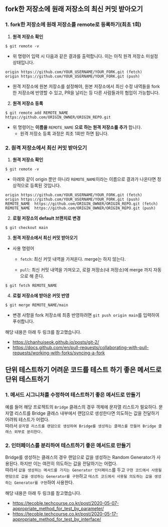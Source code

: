 ## fork한 저장소에 원래 저장소의 최신 커밋 받아오기
### 1. fork한 저장소에 원래 저장소를 remote로 등록하기(최초 1회)
1. __원격 저장소 확인__
```
$ git remote -v
```
* 위 명령어 입력 시 다음과 같은 결과를 출력합니다. 이는 아직 원격 저장소 미설정 상태입니다.
```
origin https://github.com/YOUR_USERNAME/YOUR_FORK.git (fetch)
origin https://github.com/YOUR_USERNAME/YOUR_FORK.git (push)
```
* 원격 저장소에 원본 저장소를 설정해야, 원본 저장소에서 최신 수정 내역들을 fork한 저장소에 반영할 수 있고, PR을 날리는 등 다른 사람들과의 협업이 가능합니다.

2. __원격 저장소 등록__
```
$ git remote add REMOTE_NAME https://github.com/ORIGIN_OWNER/ORIGIN_REPO.git
```
* 위 명령어는 __이름을__ `REMOTE_NAME` __으로 하는 원격 저장소를 추가__ 합니다.
  * 원격 저장소 등록 과정은 최초 1회만 하면 됩니다.
  
### 2. 원격 저장소에서 최신 커밋 받아오기
1. __원격 저장소 확인__
```
$ git remote -v
```
* 아래와 같이 origin 뿐만 아니라 `REMOTE_NAME`이라는 이름으로 결과가 나온다면 정상적으로 등록된 것입니다.
```
origin https://github.com/YOUR_USERNAME/YOUR_FORK.git (fetch)
origin https://github.com/YOUR_USERNAME/YOUR_FORK.git (push)
REMOTE_NAME  https://github.com/ORIGIN_OWNER/ORIGIN_REPO.git (fetch)
REMOTE_NAME  https://github.com/ORIGIN_OWNER/ORIGIN_REPO.git (push)
```

2. __로컬 저장소의 default 브랜치로 변경__
```
$ git checkout main
```

3. __원격 저장소에서 최신 커밋 받아오기__
* 사용 명령어
  * `fetch`: 최신 커밋 내역을 가져온다. merge는 하지 않는다.
  
  * `pull`: 최신 커밋 내역을 가져오고, 로컬 저장소(내 저장소)에 merge 까지 자동으로 해 준다.
```
$ git fetch REMOTE_NAME
```

4. __로컬 저장소에 받아온 커밋 반영__
```
$ git merge REMOTE_NAME/main
```
* 변경 사항을 fork 저장소에 최종 반영하려면 `git push origin main`를 입력하여 푸쉬합니다.

해당 내용은 아래 두 링크를 참고했습니다.
* https://chanhuiseok.github.io/posts/git-2/
* https://docs.github.com/en/pull-requests/collaborating-with-pull-requests/working-with-forks/syncing-a-fork


## 단위 테스트하기 어려운 코드를 테스트 하기 좋은 메서드로 단위 테스트하기
### 1. 메서드 시그니처를 수정하여 테스트하기 좋은 메서드로 만들기
예를 들어 해당 프로젝트의 `Bridge` 클래스의 경우 객체에 문자열 리스트가 필요하다. 문자열 리스트를 Bridge 클래스 내부에서 랜덤으로 생성한다면 의도하는 값을 전달하기 어려워 테스트가 어렵다.<br/>
따라서 `문자열 리스트를 랜덤으로 생성하여 Bridge를 생성하는 클래스를 만들어 Bridge 클래스 외부로 분리한다.`

### 2. 인터페이스를 분리하여 테스트하기 좋은 메서드로 만들기
Bridge를 생성하는 클래스의 경우 랜덤으로 값을 생성하는 Random Generator가 사용된다. 하지만 이는 여전히 의도하는 값을 전달하기는 어렵다.<br/>
따라서 `값을 생성하는 메서드를 가지는 Generator 인터페이스`를 두고 `구현 코드에서 사용될 랜덤으로 값을 생성하는 Generator를 구현`하고 `테스트 코드에서 사용될 의도하는 값을 생성하는 Generator를 구현`하여 사용한다.

해당 내용은 아래 두 링크를 참고했습니다.
* https://tecoble.techcourse.co.kr/post/2020-05-07-appropriate_method_for_test_by_parameter/
* https://tecoble.techcourse.co.kr/post/2020-05-17-appropriate_method_for_test_by_interface/